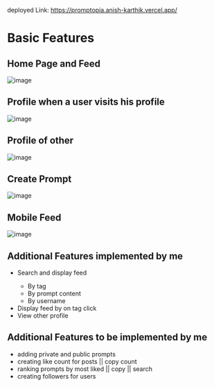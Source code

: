 deployed Link: <a href="https://promptopia.anish-karthik.vercel.app/"> https://promptopia.anish-karthik.vercel.app/ </a>

## <h1>Basic Features</h1>

## Home Page and Feed
![image](https://github.com/Anish-Karthik/promptopia/assets/111771214/e9a31c9a-4ca4-4b58-b90d-3ac4b3cb77d0)

## Profile when a user visits his profile
![image](https://github.com/Anish-Karthik/promptopia/assets/111771214/e6b2f8ff-5c67-4f78-9e3d-b9e96e54709b)

## Profile of other
![image](https://github.com/Anish-Karthik/promptopia/assets/111771214/2fcfc049-b9d7-436a-a479-5523594479b7)

## Create Prompt
![image](https://github.com/Anish-Karthik/promptopia/assets/111771214/cdbb5be3-0d28-4c9c-842a-9b37318a565e)

## Mobile Feed
![image](https://github.com/Anish-Karthik/promptopia/assets/111771214/2f57a10b-f624-4276-ab87-6c5889a4bfde)

## Additional Features implemented by me
<ul>
  <li>Search and display feed</li>
  <ul>
    <li>By tag</li>
    <li>By prompt content</li>
    <li>By username</li>
  </ul>
  <li>Display feed by on tag click</li> 
  <li>View other profile</li>
</ul>

## Additional Features to be implemented by me

<ul>
<li>adding private and public prompts</li> 
<li>creating like count for posts || copy count</li> 
<li>ranking prompts by most liked || copy || search</li> 
<li>creating followers for users</li> 
</ul>
